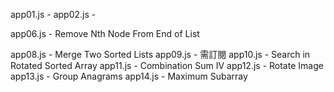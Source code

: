 app01.js - 
app02.js - 

app06.js - Remove Nth Node From End of List

app08.js - Merge Two Sorted Lists
app09.js - 需訂閱
app10.js - Search in Rotated Sorted Array
app11.js - Combination Sum IV
app12.js - Rotate Image
app13.js - Group Anagrams
app14.js - Maximum Subarray